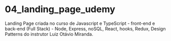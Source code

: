 # 04_landing_page_udemy
 Landing Page criada no curso de Javascript e TypeScript - front-end e back-end (Full Stack) - Node, Express, noSQL, React, hooks, Redux, Design Patterns do instrutor Luiz Otávio Miranda.
